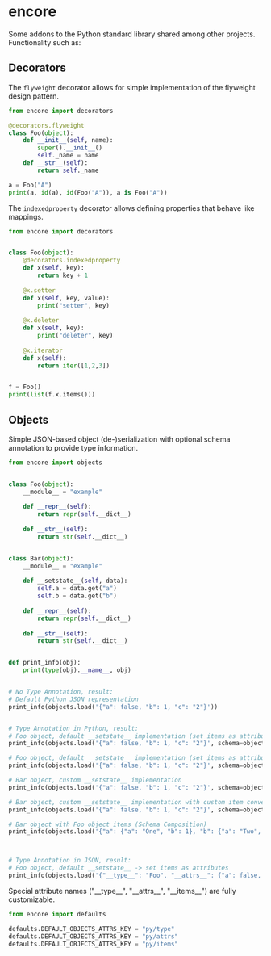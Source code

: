 # encore
Some addons to the Python standard library shared among other projects. Functionality such as:

## Decorators

The `flyweight` decorator allows for simple implementation of the flyweight design pattern.

```python
from encore import decorators

@decorators.flyweight
class Foo(object):
    def __init__(self, name):
        super().__init__()
        self._name = name
    def __str__(self):
        return self._name

a = Foo("A")
print(a, id(a), id(Foo("A")), a is Foo("A"))
```

The `indexedproperty` decorator allows defining properties that behave like mappings.

```python
from encore import decorators


class Foo(object):
    @decorators.indexedproperty
    def x(self, key):
        return key + 1
    
    @x.setter
    def x(self, key, value):
        print("setter", key)
    
    @x.deleter
    def x(self, key):
        print("deleter", key)
    
    @x.iterator
    def x(self):
        return iter([1,2,3])


f = Foo()
print(list(f.x.items()))
```

## Objects

Simple JSON-based object (de-)serialization with optional schema annotation to provide type information.

```python
from encore import objects


class Foo(object):
    __module__ = "example"
    
    def __repr__(self):
        return repr(self.__dict__)
    
    def __str__(self):
        return str(self.__dict__)


class Bar(object):
    __module__ = "example"
    
    def __setstate__(self, data):
        self.a = data.get("a")
        self.b = data.get("b")
    
    def __repr__(self):
        return repr(self.__dict__)
    
    def __str__(self):
        return str(self.__dict__)


def print_info(obj):
    print(type(obj).__name__, obj)


# No Type Annotation, result:
# Default Python JSON representation
print_info(objects.load('{"a": false, "b": 1, "c": "2"}'))


# Type Annotation in Python, result:
# Foo object, default __setstate__ implementation (set items as attributes)
print_info(objects.load('{"a": false, "b": 1, "c": "2"}', schema=objects.Schema(Foo)))

# Foo object, default __setstate__ implementation (set items as attributes) with custom item conversion
print_info(objects.load('{"a": false, "b": 1, "c": "2"}', schema=objects.Schema(Foo, items=int)))

# Bar object, custom __setstate__ implementation
print_info(objects.load('{"a": false, "b": 1, "c": "2"}', schema=objects.Schema(Bar)))

# Bar object, custom __setstate__ implementation with custom item conversion
print_info(objects.load('{"a": false, "b": 1, "c": "2"}', schema=objects.Schema(Bar, items=int)))

# Bar object with Foo object items (Schema Composition)
print_info(objects.load('{"a": {"a": "One", "b": 1}, "b": {"a": "Two", "b": 2}}', schema=objects.Schema(Bar, items=objects.Schema(Foo))))



# Type Annotation in JSON, result:
# Foo object, default __setstate__ -> set items as attributes 
print_info(objects.load('{"__type__": "Foo", "__attrs__": {"a": false, "b": 1, "c": "2"}}'))
```

Special attribute names ("\_\_type\_\_", "\_\_attrs\_\_", "\_\_items\_\_") are fully customizable.

```python
from encore import defaults

defaults.DEFAULT_OBJECTS_ATTRS_KEY = "py/type"
defaults.DEFAULT_OBJECTS_ATTRS_KEY = "py/attrs"
defaults.DEFAULT_OBJECTS_ATTRS_KEY = "py/items"
```
